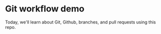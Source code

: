 # Git workflow demo
Today, we'll learn about Git, Github, branches, and pull requests using this repo.